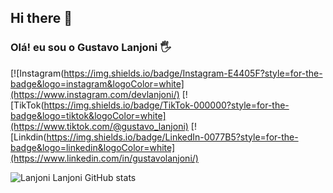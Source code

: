 ## Hi there 👋

### Olá! eu sou o Gustavo Lanjoni 🖐️

[![Instagram(https://img.shields.io/badge/Instagram-E4405F?style=for-the-badge&logo=instagram&logoColor=white](https://www.instagram.com/devlanjoni/)
[![TikTok(https://img.shields.io/badge/TikTok-000000?style=for-the-badge&logo=tiktok&logoColor=white](https://www.tiktok.com/@gustavo_lanjoni)
[![Linkdin(https://img.shields.io/badge/LinkedIn-0077B5?style=for-the-badge&logo=linkedin&logoColor=white](https://www.linkedin.com/in/gustavolanjoni/)

![Lanjoni Lanjoni GitHub stats](https://github-readme-stats.vercel.app/api?username=gustavolanjoi&show_icons=true&theme=transparent)
